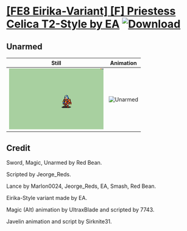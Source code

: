 # [\[FE8 Eirika-Variant\] \[F\] Priestess Celica T2-Style by EA](./) [![Download](https://img.shields.io/badge/Download--red?style=social&logo=github)](https://minhaskamal.github.io/DownGit/#/home?url=https://github.com/Klokinator/FE-Repo/tree/main/Battle%20Animations%2FLords%20-%20Vanilla%20and%20Custom%2F%5BFE8%20Eirika-Variant%5D%20%5BF%5D%20Priestess%20Celica%20T2-Style%20by%20EA%2F8.%20Unarmed)

## Unarmed

| Still | Animation |
| :---: | :-------: |
| ![Unarmed still](./Unarmed_000.png) | ![Unarmed](./Unarmed.gif) |

## Credit

Sword, Magic, Unarmed by Red Bean.

Scripted by Jeorge_Reds.

Lance by Marlon0024, Jeorge_Reds, EA, Smash, Red Bean.

Eirika-Style variant made by EA.

Magic (Alt) animation by UltraxBlade and scripted by 7743.

Javelin animation and script by Sirknite31.
